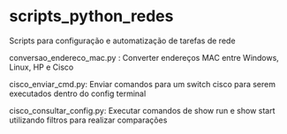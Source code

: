 # scripts_python_redes

Scripts para configuração e automatização de tarefas de rede

conversao_endereco_mac.py : Converter endereços MAC entre Windows, Linux, HP e Cisco

cisco_enviar_cmd.py: Enviar comandos para um switch cisco para serem executados dentro do config terminal

cisco_consultar_config.py: Executar comandos de show run e show start utilizando filtros para realizar comparações
